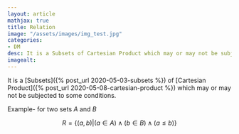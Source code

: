 ```yaml
---
layout: article
mathjax: true
title: Relation
image: "/assets/images/img_test.jpg"
categories:
- DM
desc: It is a Subsets of Cartesian Product which may or may not be subjected to some conditions. 
imagealt: 
---
```


It is a [Subsets]({% post_url 2020-05-03-subsets %}) of [Cartesian Product]({% post_url 2020-05-08-cartesian-product %}) which may or may not be subjected to some conditions.

Example-
for two sets $A$ and $B$

































































































































































































































































































































































$$R = \{ (a, b)|(a \in A) \wedge (b \in B) \wedge (a \le b) \}$$
































































































































































































































































































































































